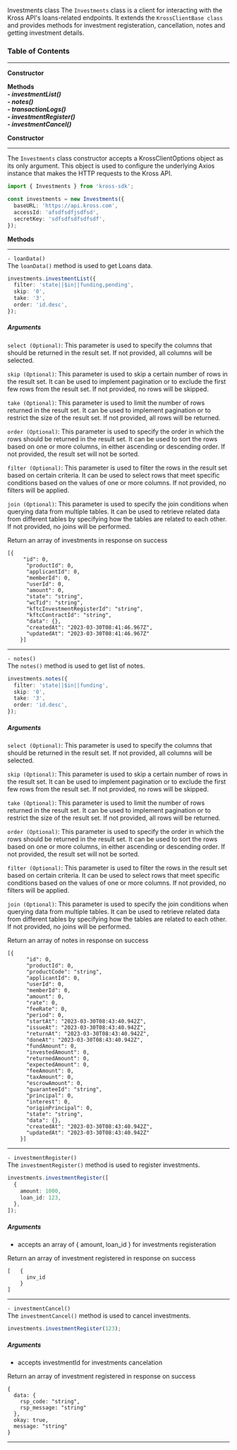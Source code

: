 Investments class
The `Investments` class is a client for interacting with the Kross API's loans-related endpoints. It extends the `KrossClientBase class` and provides methods for investment registeration, cancellation, notes and getting investment details.

### Table of Contents

---

**Constructor** <br/>

**Methods** <br/>
**_- investmentList()_** <br/>
**_- notes()_** <br/>
**_- transactionLogs()_** <br/>
**_- investmentRegister()_** <br/>
**_- investmentCancel()_** <br/>

**Constructor** <br/>

---

The `Investments` class constructor accepts a KrossClientOptions object as its only argument. This object is used to configure the underlying Axios instance that makes the HTTP requests to the Kross API.

```ts
import { Investments } from 'kross-sdk';

const investments = new Investments({
  baseURL: 'https://api.kross.com',
  accessId: 'afsdfsdfjsdfsd',
  secretKey: 'sdfsdfsdfsdfsdf',
});
```

**Methods** <br/>

---

`- loanData()` <br/>
The `loanData()` method is used to get Loans data.

```ts
investments.investmentList({
  filter: 'state||$in||funding,pending',
  skip: '0',
  take: '3',
  order: 'id.desc',
});
```

##### Arguments <br/>

`select (Optional)`: This parameter is used to specify the columns that should be returned in the result set. If not provided, all columns will be selected.

`skip (Optional)`: This parameter is used to skip a certain number of rows in the result set. It can be used to implement pagination or to exclude the first few rows from the result set. If not provided, no rows will be skipped.

`take (Optional)`: This parameter is used to limit the number of rows returned in the result set. It can be used to implement pagination or to restrict the size of the result set. If not provided, all rows will be returned.

`order (Optional)`: This parameter is used to specify the order in which the rows should be returned in the result set. It can be used to sort the rows based on one or more columns, in either ascending or descending order. If not provided, the result set will not be sorted.

`filter (Optional)`: This parameter is used to filter the rows in the result set based on certain criteria. It can be used to select rows that meet specific conditions based on the values of one or more columns. If not provided, no filters will be applied.

`join (Optional)`: This parameter is used to specify the join conditions when querying data from multiple tables. It can be used to retrieve related data from different tables by specifying how the tables are related to each other. If not provided, no joins will be performed.

Return an array of investments in response on success

```
[{
     "id": 0,
      "productId": 0,
      "applicantId": 0,
      "memberId": 0,
      "userId": 0,
      "amount": 0,
      "state": "string",
      "wcTid": "string",
      "kftcInvestmentRegisterId": "string",
      "kftcContractId": "string",
      "data": {},
      "createdAt": "2023-03-30T08:41:46.967Z",
      "updatedAt": "2023-03-30T08:41:46.967Z"
    }]
```

---

`- notes()` <br/>
The `notes()` method is used to get list of notes.

```ts
investments.notes({
  filter: 'state||$in||funding',
  skip: '0',
  take: '3',
  order: 'id.desc',
});
```

##### Arguments

`select (Optional)`: This parameter is used to specify the columns that should be returned in the result set. If not provided, all columns will be selected.

`skip (Optional)`: This parameter is used to skip a certain number of rows in the result set. It can be used to implement pagination or to exclude the first few rows from the result set. If not provided, no rows will be skipped.

`take (Optional)`: This parameter is used to limit the number of rows returned in the result set. It can be used to implement pagination or to restrict the size of the result set. If not provided, all rows will be returned.

`order (Optional)`: This parameter is used to specify the order in which the rows should be returned in the result set. It can be used to sort the rows based on one or more columns, in either ascending or descending order. If not provided, the result set will not be sorted.

`filter (Optional)`: This parameter is used to filter the rows in the result set based on certain criteria. It can be used to select rows that meet specific conditions based on the values of one or more columns. If not provided, no filters will be applied.

`join (Optional)`: This parameter is used to specify the join conditions when querying data from multiple tables. It can be used to retrieve related data from different tables by specifying how the tables are related to each other. If not provided, no joins will be performed.

Return an array of notes in response on success

```
[{
      "id": 0,
      "productId": 0,
      "productCode": "string",
      "applicantId": 0,
      "userId": 0,
      "memberId": 0,
      "amount": 0,
      "rate": 0,
      "feeRate": 0,
      "period": 0,
      "startAt": "2023-03-30T08:43:40.942Z",
      "issueAt": "2023-03-30T08:43:40.942Z",
      "returnAt": "2023-03-30T08:43:40.942Z",
      "doneAt": "2023-03-30T08:43:40.942Z",
      "fundAmount": 0,
      "investedAmount": 0,
      "returnedAmount": 0,
      "expectedAmount": 0,
      "feeAmount": 0,
      "taxAmount": 0,
      "escrowAmount": 0,
      "guaranteeId": "string",
      "principal": 0,
      "interest": 0,
      "originPrincipal": 0,
      "state": "string",
      "data": {},
      "createdAt": "2023-03-30T08:43:40.942Z",
      "updatedAt": "2023-03-30T08:43:40.942Z"
    }]
```

---

`- investmentRegister()` <br/>
The `investmentRegister()` method is used to register investments.

```ts
investments.investmentRegister([
  {
    amount: 1000,
    loan_id: 123,
  },
]);
```

##### Arguments

- accepts an array of {
  amount,
  loan_id
  } for investments registeration <br/>

Return an array of investment registered in response on success

```
[   {
      inv_id
    }
]
```

---

`- investmentCancel()` <br/>
The `investmentCancel()` method is used to cancel investments.

```ts
investments.investmentRegister(123);
```

##### Arguments

- accepts investmentId for investments cancelation <br/>

Return an array of investment registered in response on success

```
{
  data: {
    rsp_code: "string",
    rsp_message: "string"
  },
  okay: true,
  message: "string"
}
```

---
